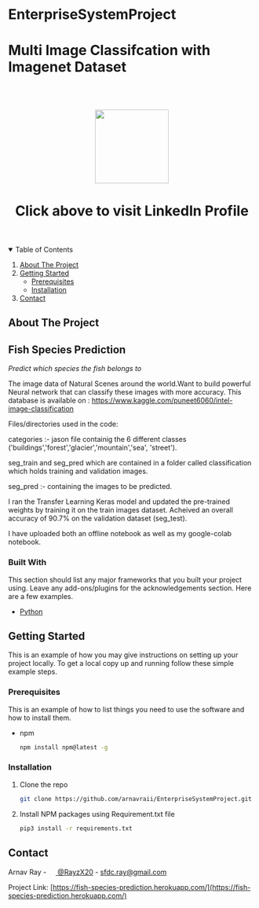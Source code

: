 # EnterpriseSystemProject
# Multi Image Classifcation with Imagenet Dataset
<br>
<br>
<br>

<div align="center">
 <a href="https://www.linkedin.com/in/rayzx/">
    <img src="https://raw.githubusercontent.com/soroushchehresa/github-readme-linkedin/master/linkedin-github.png" width="150" />
  </a>


# Click above to visit LinkedIn Profile

</div>

<br>
<br>

<!-- TABLE OF CONTENTS -->
<details open="open">
  <summary>Table of Contents</summary>
  <ol>
    <li>
      <a href="#about-the-project">About The Project</a>
    </li>
    <li>
      <a href="#getting-started">Getting Started</a>
      <ul>
        <li><a href="#prerequisites">Prerequisites</a></li>
        <li><a href="#installation">Installation</a></li>
      </ul>
    </li>
    <li><a href="#contact">Contact</a></li>
  </ol>
</details>



<!-- ABOUT THE PROJECT -->
## About The Project

## Fish Species Prediction
*Predict which species the fish belongs to*

The image data of Natural Scenes around the world.Want to build powerful Neural network that can classify these images with more accuracy.
This database is available on : https://www.kaggle.com/puneet6060/intel-image-classification

Files/directories used in the code:

categories :- jason file containig the 6 different classes ('buildings','forest','glacier','mountain','sea', 'street').

seg_train and seg_pred which are contained in a folder called classification which holds training and validation images.

seg_pred :- containing the images to be predicted.

I ran the Transfer Learning Keras model and updated the pre-trained weights by training it on the train images dataset. Acheived an overall accuracy of 90.7% on the validation dataset (seg_test).

I have uploaded both an offline notebook as well as my google-colab notebook.


### Built With

This section should list any major frameworks that you built your project using. Leave any add-ons/plugins for the acknowledgements section. Here are a few examples.
* [Python](https://www.python.org)



<!-- GETTING STARTED -->
## Getting Started

This is an example of how you may give instructions on setting up your project locally.
To get a local copy up and running follow these simple example steps.

### Prerequisites

This is an example of how to list things you need to use the software and how to install them.
* npm
  ```sh
  npm install npm@latest -g
  ```

### Installation

1. Clone the repo
   ```sh
   git clone https://github.com/arnavraii/EnterpriseSystemProject.git
   ```
2. Install NPM packages using Requirement.txt file
   ```sh
   pip3 install -r requirements.txt
   ```

<!-- CONTACT -->
## Contact

Arnav Ray - [<img src="https://upload.wikimedia.org/wikipedia/de/9/9f/Twitter_bird_logo_2012.svg" width="15" /> @RayzX20](https://twitter.com/RayzX20) - sfdc.ray@gmail.com

Project Link: [https://fish-species-prediction.herokuapp.com/](https://fish-species-prediction.herokuapp.com/)

